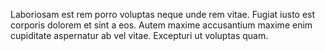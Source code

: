 Laboriosam est rem porro voluptas neque unde rem vitae.
Fugiat iusto est corporis dolorem et sint a eos.
Autem maxime accusantium maxime enim cupiditate aspernatur ab vel vitae.
Excepturi ut voluptas quam.